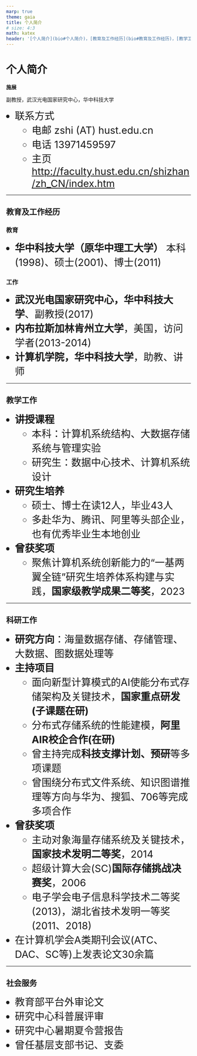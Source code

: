 ```yaml
---
marp: true
theme: gaia
title: 个人简介
# size: 4:3
math: katex
header: '[个人简介](bio#个人简介)，[教育及工作经历](bio#教育及工作经历)，[教学工作](bio#教学工作)，[科研工作](bio#科研工作)，[社会服务](bio#社会服务)'
---
```


# 个人简介

**施展**

副教授，武汉光电国家研究中心，华中科技大学

- 联系方式
  - 电邮 zshi (AT) hust.edu.cn
  - 电话 13971459597
  - 主页 <http://faculty.hust.edu.cn/shizhan/zh_CN/index.htm>

---

## 教育及工作经历

### 教育

- **华中科技大学（原华中理工大学）** 本科(1998)、硕士(2001)、博士(2011)

### 工作

- **武汉光电国家研究中心，华中科技大学**、副教授(2017)
- **内布拉斯加林肯州立大学**，美国，访问学者(2013-2014)
- **计算机学院，华中科技大学**，助教、讲师

---

## 教学工作

- **讲授课程**
  - 本科：计算机系统结构、大数据存储系统与管理实验
  - 研究生：数据中心技术、计算机系统设计
- **研究生培养**
  - 硕士、博士在读12人，毕业43人
  - 多赴华为、腾讯、阿里等头部企业，也有优秀毕业生本地创业
- **曾获奖项**
  - 聚焦计算机系统创新能力的“一基两翼全链”研究生培养体系构建与实践，**国家级教学成果二等奖**，2023

---

## 科研工作

<style scoped>
  li {
    font-size: 27px;
  }
</style>

- **研究方向**：海量数据存储、存储管理、大数据、图数据处理等
- **主持项目**
  - 面向新型计算模式的AI使能分布式存储架构及关键技术，**国家重点研发(子课题在研)**
  - 分布式存储系统的性能建模，**阿里AIR校企合作(在研)**
  - 曾主持完成**科技支撑计划、预研**等多项课题
  - 曾围绕分布式文件系统、知识图谱推理等方向与华为、搜狐、706等完成多项合作
- **曾获奖项**
  - 主动对象海量存储系统及关键技术，**国家技术发明二等奖**，2014
  - 超级计算大会(SC)**国际存储挑战决赛奖**，2006
  - 电子学会电子信息科学技术二等奖(2013)，湖北省技术发明一等奖(2011、2018)
- 在计算机学会A类期刊会议(ATC、DAC、SC等)上发表论文30余篇

---

## 社会服务

- 教育部平台外审论文
- 研究中心科普展评审
- 研究中心暑期夏令营报告
- 曾任基层支部书记、支委